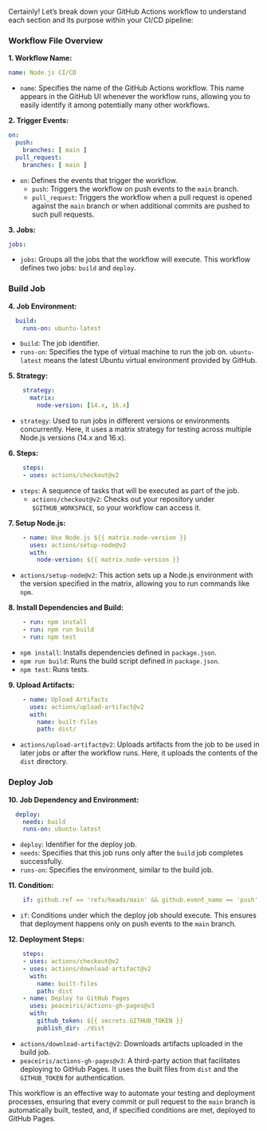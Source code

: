 Certainly! Let’s break down your GitHub Actions workflow to understand each section and its purpose within your CI/CD pipeline:

### Workflow File Overview

**1. Workflow Name:**
```yaml
name: Node.js CI/CD
```
- `name`: Specifies the name of the GitHub Actions workflow. This name appears in the GitHub UI whenever the workflow runs, allowing you to easily identify it among potentially many other workflows.

**2. Trigger Events:**
```yaml
on:
  push:
    branches: [ main ]
  pull_request:
    branches: [ main ]
```
- `on`: Defines the events that trigger the workflow.
  - `push`: Triggers the workflow on push events to the `main` branch.
  - `pull_request`: Triggers the workflow when a pull request is opened against the `main` branch or when additional commits are pushed to such pull requests.

**3. Jobs:**
```yaml
jobs:
```
- `jobs`: Groups all the jobs that the workflow will execute. This workflow defines two jobs: `build` and `deploy`.

### Build Job

**4. Job Environment:**
```yaml
  build:
    runs-on: ubuntu-latest
```
- `build`: The job identifier.
- `runs-on`: Specifies the type of virtual machine to run the job on. `ubuntu-latest` means the latest Ubuntu virtual environment provided by GitHub.

**5. Strategy:**
```yaml
    strategy:
      matrix:
        node-version: [14.x, 16.x]
```
- `strategy`: Used to run jobs in different versions or environments concurrently. Here, it uses a matrix strategy for testing across multiple Node.js versions (14.x and 16.x).

**6. Steps:**
```yaml
    steps:
    - uses: actions/checkout@v2
```
- `steps`: A sequence of tasks that will be executed as part of the job.
  - `actions/checkout@v2`: Checks out your repository under `$GITHUB_WORKSPACE`, so your workflow can access it.

**7. Setup Node.js:**
```yaml
    - name: Use Node.js ${{ matrix.node-version }}
      uses: actions/setup-node@v2
      with:
        node-version: ${{ matrix.node-version }}
```
- `actions/setup-node@v2`: This action sets up a Node.js environment with the version specified in the matrix, allowing you to run commands like `npm`.

**8. Install Dependencies and Build:**
```yaml
    - run: npm install
    - run: npm run build
    - run: npm test
```
- `npm install`: Installs dependencies defined in `package.json`.
- `npm run build`: Runs the build script defined in `package.json`.
- `npm test`: Runs tests.

**9. Upload Artifacts:**
```yaml
    - name: Upload Artifacts
      uses: actions/upload-artifact@v2
      with:
        name: built-files
        path: dist/
```
- `actions/upload-artifact@v2`: Uploads artifacts from the job to be used in later jobs or after the workflow runs. Here, it uploads the contents of the `dist` directory.

### Deploy Job

**10. Job Dependency and Environment:**
```yaml
  deploy:
    needs: build
    runs-on: ubuntu-latest
```
- `deploy`: Identifier for the deploy job.
- `needs`: Specifies that this job runs only after the `build` job completes successfully.
- `runs-on`: Specifies the environment, similar to the build job.

**11. Condition:**
```yaml
    if: github.ref == 'refs/heads/main' && github.event_name == 'push'
```
- `if`: Conditions under which the deploy job should execute. This ensures that deployment happens only on push events to the `main` branch.

**12. Deployment Steps:**
```yaml
    steps:
    - uses: actions/checkout@v2
    - uses: actions/download-artifact@v2
      with:
        name: built-files
        path: dist
    - name: Deploy to GitHub Pages
      uses: peaceiris/actions-gh-pages@v3
      with:
        github_token: ${{ secrets.GITHUB_TOKEN }}
        publish_dir: ./dist
```
- `actions/download-artifact@v2`: Downloads artifacts uploaded in the build job.
- `peaceiris/actions-gh-pages@v3`: A third-party action that facilitates deploying to GitHub Pages. It uses the built files from `dist` and the `GITHUB_TOKEN` for authentication.

This workflow is an effective way to automate your testing and deployment processes, ensuring that every commit or pull request to the `main` branch is automatically built, tested, and, if specified conditions are met, deployed to GitHub Pages.